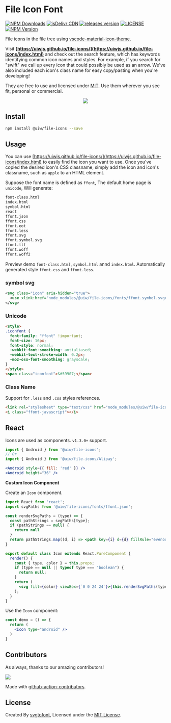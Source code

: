 File Icon Font
===

[![NPM Downloads](https://img.shields.io/npm/dm/@uiw/file-icons.svg?style=flat)](https://www.npmjs.com/package/@uiw/file-icons)
[![jsDelivr CDN](https://data.jsdelivr.com/v1/package/npm/@uiw/file-icons/badge?style=rounded)](https://www.jsdelivr.com/package/npm/@uiw/file-icons)
[![releases version](https://img.shields.io/github/release/uiwjs/file-icons.svg)](https://github.com/uiwjs/file-icons/releases)
[![LICENSE](https://img.shields.io/dub/l/vibe-d.svg)](https://github.com/uiwjs/file-icons)
[![NPM Version](https://img.shields.io/npm/v/@uiw/file-icons.svg)](https://www.npmjs.com/package/@uiw/file-icons)

File icons in the file tree using [vscode-material-icon-theme](https://github.com/PKief/vscode-material-icon-theme).

Visit **[https://uiwjs.github.io/file-icons/](https://uiwjs.github.io/file-icons/index.html)** and check out the search feature, which has keywords identifying common icon names and styles. For example, if you search for "swift" we call up every icon that could possibly be used as an arrow. We've also included each icon's class name for easy copy/pasting when you're developing!

They are free to use and licensed under [MIT](https://opensource.org/licenses/MIT). Use them wherever you see fit, personal or commercial. 

<p align="center">
  <a href="https://uiwjs.github.io/file-icons">
    <img src="https://github.com/uiwjs/file-icons/raw/master/assets/file-icons.png">
  </a>
</p>

## Install

```bash
npm install @uiw/file-icons --save
```

## Usage

You can use [https://uiwjs.github.io/file-icons/](https://uiwjs.github.io/file-icons/index.html) to easily find the icon you want to use. Once you've copied the desired icon's CSS classname, simply add the icon and icon's classname, such as `apple` to an HTML element.

Suppose the font name is defined as `ffont`, The default home page is `unicode`, Will generate: 

```bash
font-class.html
index.html
symbol.html
react
ffont.json
ffont.css
ffont.eot
ffont.less
ffont.svg
ffont.symbol.svg
ffont.ttf
ffont.woff
ffont.woff2
```

Preview demo `font-class.html`, `symbol.html` annd `index.html`. Automatically generated style `ffont.css` and `ffont.less`.

### symbol svg

```xml
<svg class="icon" aria-hidden="true">
  <use xlink:href="node_modules/@uiw/file-icons/fonts/ffont.symbol.svg#ffont-javascript"></use>
</svg>
```

### Unicode

```html
<style>
.iconfont {
  font-family: "ffont" !important;
  font-size: 16px;
  font-style: normal;
  -webkit-font-smoothing: antialiased;
  -webkit-text-stroke-width: 0.2px;
  -moz-osx-font-smoothing: grayscale;
}
</style>
<span class="iconfont">&#59907;</span>
```

### Class Name

Support for `.less` and `.css` styles references.

```html
<link rel="stylesheet" type="text/css" href="node_modules/@uiw/file-icons/fonts/ffont.css">
<i class="ffont-javascript"></i>
```

## React

Icons are used as components. `v1.3.0+` support.

```jsx
import { Android } from '@uiw/file-icons';
// Or
import { Android } from '@uiw/file-icons/Alipay';

<Android style={{ fill: 'red' }} />
<Android height="36" />
```

**Custom Icon Component**

Create an `Icon` component.

```jsx
import React from 'react';
import svgPaths from '@uiw/file-icons/fonts/ffont.json';

const renderSvgPaths = (type) => {
  const pathStrings = svgPaths[type];
  if (pathStrings == null) {
    return null
  }
  return pathStrings.map((d, i) => <path key={i} d={d} fillRule="evenodd" />)
}

export default class Icon extends React.PureComponent {
  render() {
    const { type, color } = this.props;
    if (type == null || typeof type === "boolean") {
      return null;
    }
    return (
      <svg fill={color} viewBox={`0 0 24 24`}>{this.renderSvgPaths(type)}</svg>
    );
  }
}
```

Use the `Icon` component:

```jsx
const demo = () => {
  return (
    <Icon type="android" />
  )
}
```

## Contributors

As always, thanks to our amazing contributors!

<a href="https://github.com/uiwjs/file-icons/graphs/contributors">
  <img src="https://uiwjs.github.io/file-icons/CONTRIBUTORS.svg" />
</a>

Made with [github-action-contributors](https://github.com/jaywcjlove/github-action-contributors).

## License

Created By [svgtofont](https://github.com/jaywcjlove/svgtofont), Licensed under the [MIT License](https://opensource.org/licenses/MIT).
